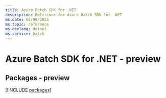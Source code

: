 ```yaml
---
title: Azure Batch SDK for .NET
description: Reference for Azure Batch SDK for .NET
ms.date: 06/09/2025
ms.topic: reference
ms.devlang: dotnet
ms.service: batch
---
```

# Azure Batch SDK for .NET - preview
## Packages - preview
[!INCLUDE [packages](batch-index.md)]